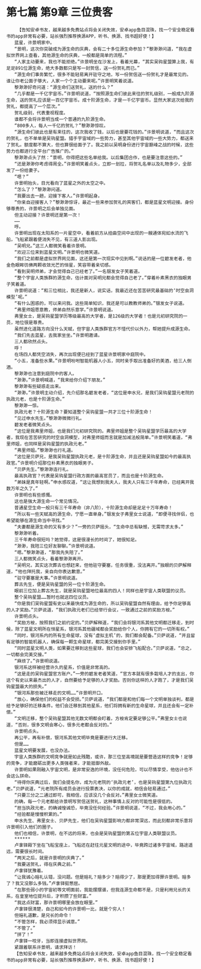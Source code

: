 # 第七篇 第9章 三位贵客
        【告知安卓书友，越来越多免费站点将会关闭失效，安卓app鱼目混珠，找一个安全稳定看书的app非常有必要，站长强烈推荐换源APP，听书、换源、找书超好使！】
       蓝星，许景明家中。
       “景明，这次你突破成为源生命的庆典，会有二十多位源生命参加？”黎渺渺问道，“我在虚拟世界网上查看，其他源生命的庆典，一般都是简单的流程。”
       “人家主动要来，我也不能拒绝。”许景明坐在沙发上，看着光幕，“其实吴钩星盟算上我，有足足891位源生命，绝大多数都只是写一封贺信，送一份贺礼而已。”
       “源生命们事务繁忙，很多不能轻易离开驻守之地，写一份贺信送一份贺礼才是最常见的。谁让你老公面子够大，人家一个个主动要来呢。”许景明笑着说道。
       黎渺渺好奇问道：“源生命们送贺礼，送的什么？”
       “几乎都是一千亿宇宙币。”许景明说道，“按照源生命们彼此来往的贺礼级别，一般成九阶源生命，送的贺礼应该是一百亿宇宙币。成十阶源生命，才是一千亿宇宙币。显然大家这次给我的贺礼，都提高了一个层次。”
       贺礼级别，代表重视程度。
       谁都不会将许景明当成一个普通的九阶源生命。
       “800多人，每人一千亿的贺礼？”黎渺渺惊叹。
       “源生命们彼此也是有来往的，这次我收了钱，以后也是要花钱的。”许景明说道，“而且这次的贺礼，也不单单是吴钩星盟。猎手宇宙域的一些势力，甚至其他宇宙域的一些大势力，都送来了贺礼。额度都不算大，但也算很给面子了。我之前以吴明身份进行宇宙巅峰之战的时候，这些势力也都进行全平台广告推广的。”
       黎渺渺点头了然：“景明，你得把这些名单给我。以后集团合作，也是要注意这些的。”
       “还是渺渺你考虑得周全。”许景明笑着点头，立即一划拉，将贺礼名单以及礼物多少，全部发了一份给妻子。
       “嗯？”
       许景明抬头，目光看向了蓝星之外的太空之中。
       “怎么了？”黎渺渺问道。
       “我要出去一趟，迎接下客人。”许景明起身。
       “你亲自迎接客人？”黎渺渺惊讶，最近一些来参加贺礼的宾客们，都是蓝星文明迎接。身份够尊贵的，许景明之后会单独见面。
       但主动迎接？许景明还是第一次！
       ……
       呼。
       许景明出现在太阳系的一片星空中，看着前方从扭曲空间中出现的一艘通体宛如水流的飞船，飞船紧跟着便消失不见，有三道人影出现。
       “吴明兄。”这三人都微笑看着许景明。
       “欢迎三位来到蓝星文明。”许景明也微笑道。
       “我们之前都是虚拟世界网见面，这还是第一次现实中见到啊。”说话的是一位碧发老者，他金色眼眸彷佛两颗收敛光芒的恒星，笑容带着亲切感。
       “看到吴明师弟，才会觉得自己已经老了。”一名银发女子笑着道。
       “整个宇宙人类族群的源生命，估计面对吴明兄都会觉得自己老了。”穿着朴素黑衣的独眼男子笑着道。
       许景明说道：“和三位相比，我还是新人，说实话，我最近还在苦苦研究最基础的‘时空虫洞模型’呢。”
       “有什么困惑的，可以来问我。这些简单知识，我还是可以教教师弟的。”银发女子说道。
       “弗里师姐愿意教，师弟自然乐意学。”许景明说道。
       弗里女士，是吴钩星盟学历等级最高的大学者，是126级的大学者！也是元初研究院的一员，地位很是尊贵。
       虽然进化道路方向没什么天赋，但宇宙人类族群官方不惜代价以外力，帮她提升成源生命。
       “我们先去蓝星，去我家坐坐。”许景明邀请。
       三人都欣然点头。
       呼！
       在场四人都凭空消失，再次出现便已经到了蓝星许景明家中庭院中。
       “小五，准备些水果。”许景明吩咐智能机器人小五，同时亲手取出准备好的美酒，给三人倒酒。
       黎渺渺也注意到庭院中的客人。
       “渺渺。”许景明喊道，“我来给你介绍下朋友。”
       黎渺渺有些疑惑走出来。
       “渺渺。”许景明主动介绍，先介绍那名碧发老者，“这位是申水兄，是我们吴钩星盟元老院的执政元老，也是十阶源生命。”
       黎渺渺一惊。
       执政元老？十阶源生命？要知道整个吴钩星盟一共才三位十阶源生命！
       “见过申水先生。”黎渺渺微微行礼。
       碧发老者微笑点头。
       “这位是我弗里师姐，也是我们元初研究院的。弗里师姐是整个吴钩星盟学历最高的大学者，我现在苦苦研究的时空虫洞模型，对弗里师姐而言就是加减法般简单。”许景明笑着道，“弗里师姐，也同样是吴钩星盟的执政元老。”
       “弗里师姐。”黎渺渺也行礼道。
       “这位是贝萨兄，是我吴钩星盟执政元老，是十阶源生命，并且还是吴钩星盟如今的最高执政官。”许景明介绍那位朴素黑衣的独眼男子。
       “贝萨先生。”黎渺渺连行礼。
       最高执政官？代表是吴钩星盟行政方面的最高官员了，而且也是十阶源生命。
       “弟妹是真年轻啊。”申水感叹道，“这让我想到我夫人，我夫人只有三千年寿命，已经离开我数万年之久了。”
       许景明也有些感慨。
       这也是强大源生命一个常见情况。
       普通星空生命一般只有三千年寿命（非八阶），十阶源生命却是足足十万年寿命！
       “所以有一些天赋高的源生命，宁愿一直单身。”银发女子弗里女士说道，“即便寻找伴侣，也希望能够在源生命当中寻找。”
       “夫妻都是源生命的又有多少？”一旁的贝萨摇头，“生命中总有缺憾，无需苛求太多。”
       黎渺渺听着。
       三千年寿命很短吗？她觉得，这是很漫长的时间了，她很知足。
       “渺渺，我陪三位好友聊聊。”许景明说道。
       “嗯。”黎渺渺道，“那我先失陪了。”
       三人都微笑点头，看着黎渺渺离开。
       “吴明兄，其实这次葬古也想赶来，但他驻守要塞，任务很重，没法离开。”独眼的贝萨解释道，“他也拜托我，亲自向你表达歉意。”
       “驻守要塞是大事。”许景明说道。
       葬古先生，便是吴钩星盟的另一位十阶源生命。
       眼前三位加上葬古先生，就是吴钩星盟地位最高的四人！同样也是宇宙人类联盟的议员。
       整个吴钩星盟……暂时也就这四位议员。
       “你是我们吴钩星盟有史以来最快成为源生命的，所以吴钩星盟自然有理由，给予你足够高的人才奖励。”贝萨说道，“我们执政元老们已经举行会议，一致通过之前的奖励方桉。”
       许景明点头。
       “奖励方桉，按照我们之前约定的。”贝萨解释道，“我们会将银河系其他文明都迁移走，到时候，除了蓝星文明所在恒星系，银河系其他疆域都会奖励给你个人，你拥有它的一切所有权。”
       “同时，银河系内的所有生命星球，没有‘虚拟主机’的，我们都会配备。”贝萨说道，“并且留有足够的智能机器人，确保每一颗生命星球，都完美交接到你手里。”
       “同时蓝星文明人类，如果要迁移到这些星球，我们也会安排飞船配合。”贝萨说道，“总之，一切都会完美交接。”
       “麻烦了。”许景明说道。
       银河系这样被经营许久的星系，价值是非常高的。
       “这是走的吴钩星盟官方账户。”一旁的碧发老者笑道，“官方本就有很多栽培人才的支出，你这个有史以来最杰出的人才，自然要给予足够的人才奖励。否则你这样的人才跑了，才是我们吴钩星盟最大的损失。”
       “银河系那些被迁移走的文明……”许景明开口。
       “放心，确保他们的权益不会受损。”贝萨说道，“我们都是和他们每一个文明单独谈判，都是给予足够好的迁移条件。他们会迁移到其他星系，他们将拥有新的生命星球，并且还会有一定补偿。”
       “文明迁移，整个吴钩星盟其他无数文明都会盯着，方桉肯定要足够公平。”弗里女士也说道，“否则，很多文明会寒心，很多元老都会反对的。”
       许景明点头。
       再公平，再有补偿，银河系其他文明毕竟是要进行大迁移。
       但是……
       蓝星文明要发展，也没办法。
       宇宙人类族群的文明竞争就是如此残酷，或许，那三位至高境就是要营造这样的竞争！足够的竞争，才能磨砺出更多人类强者来，才能抵御外敌。
       许景明如果刚融入宇宙文明，是非常安逸的环境，没任何危险，可以尽情享受，他估计也不会这么拼命。
       “待得你庆典过后，我们会提名你，成为元老院的‘执政元老’，也是吴钩星盟第九位执政元老。”贝萨说道，“元老院所有成员会进行投票表决，以你的成就，相信会轻易通过。”
       “只要三分之二通过即可，我相信，应该没几个会反对。”弗里女士微笑道。
       的确，每一个元老都给许景明写贺信送贺礼，这种事情上反对的可能性是很低的。
       “担当执政元老，的确诚惶诚恐，毕竟没任何经验。”许景明说道，“不过，我会用心的。”
       “经验都是慢慢积累的。”
       申水先生、弗里女士、贝萨先生，他们在吴钩星盟影响力都非常深远，而此刻都非常乐意将许景明引入他们的圈子。
       他们也相信，许景明，在不远的将来，也会是吴钩星盟的第五位宇宙人类联盟议员。
       ******
       卢拿铎殿下坐在飞船宝座上，飞船还在赶往元星文明的途中，毕竟跨过诸多宇宙域，路途遥远，需要很长时间。
       “两天之后，就是许景明的庆典了。”
       “我要送贺礼，得在庆典之前。”
       卢拿铎犹豫着。
       “让我诚心赔礼认错，没问题。但是赔礼？赔多少？赔得少了，那是更加得罪许景明。赔多了？我又没那么多钱。”卢拿铎挺憋屈。
       “在那些弱小的宇宙初等文明面前，我能摆摆谱，但我连源生命都不是，只是利用兄长的关系，在皇室地位提升后，才积攒了些财富。”
       “我这点财富，那许景明哪里会放在眼里。”
       卢拿铎很清楚，自己和如今的许景明一比，就是个穷人！
       但赔礼道歉，是兄长的命令！
       “不管怎样，我必须得显示诚意。”
       “不管了。”
       “拼了！”
       卢拿铎一咬牙，当即连接虚拟世界网。
       紧跟着联系许景明，请求拜访！
       【告知安卓书友，越来越多免费站点将会关闭失效，安卓app鱼目混珠，找一个安全稳定看书的app非常有必要，站长强烈推荐换源APP，听书、换源、找书超好使！】